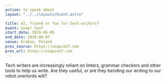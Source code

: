 ```yaml
---
action: to speak about
layout: "../../layouts/Event.astro"

title: AI, friend or foe for tech writers?
event: Soap! Conf
start_date: 2019-06-05
end_date: 2019-06-07
venue: Krakow, Poland
pres_source: https://soapconf.com
pres_url: https://soapconf.com
---
```


Tech writers are increasingly reliant on linters, grammar checkers and other tools to help us write. Are they useful, or are they bending our writing to our robot overlords will?
